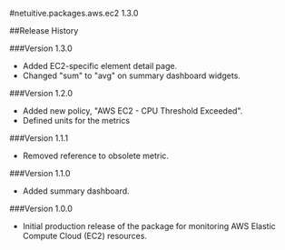 #netuitive.packages.aws.ec2 1.3.0

##Release History

###Version 1.3.0
* Added EC2-specific element detail page.
* Changed "sum" to "avg" on summary dashboard widgets.

###Version 1.2.0

* Added new policy, "AWS EC2 - CPU Threshold Exceeded".
* Defined units for the metrics

###Version 1.1.1

* Removed reference to obsolete metric.

###Version 1.1.0

* Added summary dashboard.

###Version 1.0.0

* Initial production release of the package for monitoring AWS Elastic Compute Cloud (EC2) resources.
